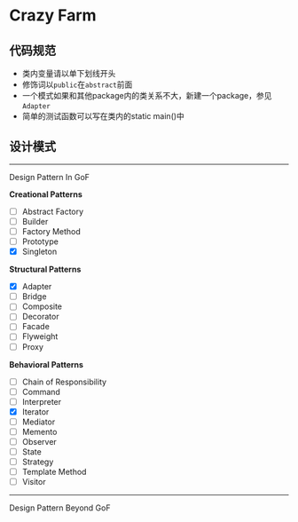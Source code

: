 # Crazy Farm

## 代码规范

- 类内变量请以单下划线开头
- 修饰词以`public`在`abstract`前面
- 一个模式如果和其他package内的类关系不大，新建一个package，参见`Adapter`
- 简单的测试函数可以写在类内的static main()中

## 设计模式

---
Design Pattern In GoF

**Creational Patterns**
- [ ] Abstract Factory
- [ ] Builder
- [ ] Factory Method
- [ ] Prototype
- [X] Singleton

**Structural Patterns**

- [x] Adapter
- [ ] Bridge
- [ ] Composite
- [ ] Decorator
- [ ] Facade
- [ ] Flyweight
- [ ] Proxy

**Behavioral Patterns**

- [ ] Chain of Responsibility
- [ ] Command
- [ ] Interpreter
- [X] Iterator
- [ ] Mediator
- [ ] Memento
- [ ] Observer
- [ ] State
- [ ] Strategy
- [ ] Template Method
- [ ] Visitor

---
Design Pattern Beyond GoF
